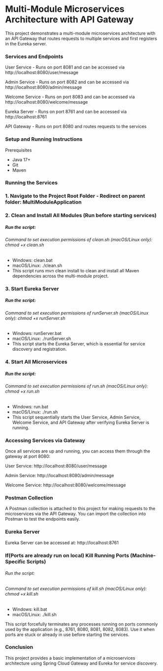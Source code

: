# Multi-Module Microservices Architecture with API Gateway
This project demonstrates a multi-module microservices architecture with an API Gateway that routes requests to multiple services and first registers in the Eureka server.

### Services and Endpoints

User Service - Runs on port 8081 and can be accessed via http://localhost:8080/user/message

Admin Service - Runs on port 8082 and can be accessed via http://localhost:8080/admin/message

Welcome Service - Runs on port 8083 and can be accessed via http://localhost:8080/welcome/message

Eureka Server - Runs on port 8761 and can be accessed via http://localhost:8761

API Gateway - Runs on port 8080 and routes requests to the services

### Setup and Running Instructions
Prerequisites
- Java 17+
- Git
- Maven

### Running the Services
### 1. Navigate to the Project Root Folder - Redirect on parent folder: MultiModuleApplication

### 2. Clean and Install All Modules (Run before starting services)
##### Run the script:
###### Command to set execution permissions of clean.sh (macOS/Linux only): chmod +x clean.sh
- Windows: clean.bat
- macOS/Linux: ./clean.sh
- This script runs mvn clean install to clean and install all Maven dependencies across the multi-module project.

### 3. Start Eureka Server
##### Run the script:
###### Command to set execution permissions of runServer.sh (macOS/Linux only): chmod +x runServer.sh
- Windows: runServer.bat
- macOS/Linux: ./runServer.sh
- This script starts the Eureka Server, which is essential for service discovery and registration.

### 4. Start All Microservices
##### Run the script:
###### Command to set execution permissions of run.sh (macOS/Linux only): chmod +x run.sh
- Windows: run.bat
- macOS/Linux: ./run.sh
- This script sequentially starts the User Service, Admin Service, Welcome Service, and API Gateway after verifying Eureka Server is running.

### Accessing Services via Gateway

Once all services are up and running, you can access them through the gateway at port 8080:

User Service: http://localhost:8080/user/message

Admin Service: http://localhost:8080/admin/message

Welcome Service: http://localhost:8080/welcome/message

### Postman Collection

A Postman collection is attached to this project for making requests to the microservices via the API Gateway. You can import the collection into Postman to test the endpoints easily.

### Eureka Server

Eureka Server can be accessed at:
http://localhost:8761

### If(Ports are already run on local) Kill Running Ports (Machine-Specific Scripts)
###### Run the script:
###### Command to set execution permissions of kill.sh (macOS/Linux only): chmod +x kill.sh
- Windows: kill.bat
- macOS/Linux: ./kill.sh

This script forcefully terminates any processes running on ports commonly used by the application (e.g., 8761, 8080, 8081, 8082, 8083). Use it when ports are stuck or already in use before starting the services.

### Conclusion

This project provides a basic implementation of a microservices architecture using Spring Cloud Gateway and Eureka for service discovery.

